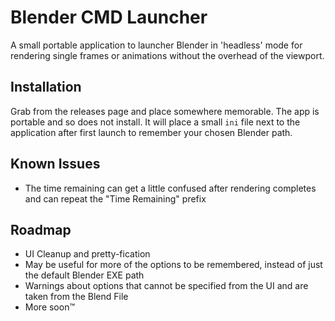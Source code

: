 
# Blender CMD Launcher

A small portable application to launcher Blender in 'headless' mode for rendering single frames or animations without the overhead of the viewport.


## Installation

Grab from the releases page and place somewhere memorable. The app is portable and so does not install. It will place a small `ini` file next to the application after first launch to remember your chosen Blender path.

## Known Issues

- The time remaining can get a little confused after rendering completes and can repeat the "Time Remaining" prefix
    
## Roadmap

- UI Cleanup and pretty-fication
- May be useful for more of the options to be remembered, instead of just the default Blender EXE path
- Warnings about options that cannot be specified from the UI and are taken from the Blend File
- More soon™

